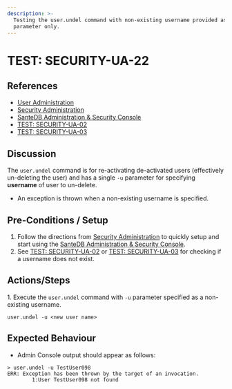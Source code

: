 ```yaml
---
description: >-
  Testing the user.undel command with non-existing username provided as -u
  parameter only.
---
```


# TEST: SECURITY-UA-22

## References

* [User Administration](../../../../../operations/host-administration/santedb-icdr-admin-console/user-administration.md)
* [Security Administration](../../../../../operations/security-administration/#demo-environment) 
* [SanteDB Administration & Security Console](../../../../../operations/host-administration/santedb-icdr-admin-console/)
* [TEST: SECURITY-UA-02](test-security-ua-02.md)
* [TEST: SECURITY-UA-03](test-security-ua-03.md)

## Discussion

The `user.undel` command is for re-activating de-activated users (effectively un-deleting the user) and has a single `-u` parameter for specifying **username** of user to un-delete.

* An exception is thrown when a non-existing username is specified.

## Pre-Conditions / Setup

1. Follow the directions from [Security Administration](../../../../../operations/security-administration/#demo-environment) to quickly setup and start using the [SanteDB Administration & Security Console](../../../../../operations/host-administration/santedb-icdr-admin-console/).
2. See [TEST: SECURITY-UA-02](test-security-ua-02.md) or [TEST: SECURITY-UA-03](test-security-ua-03.md) for checking if a username does not exist.

## Actions/Steps

1\. Execute the `user.undel` command with `-u` parameter specified as a non-existing username.

```
user.undel -u <new user name>
```

## Expected Behaviour

* Admin Console output should appear as follows:

```
> user.undel -u TestUser098
ERR: Exception has been thrown by the target of an invocation.
        1:User TestUser098 not found
```
